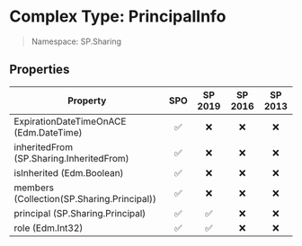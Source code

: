 # Complex Type: PrincipalInfo

> Namespace: SP.Sharing

## Properties

Property | SPO | SP 2019 | SP 2016 | SP 2013
----------|:---:|:-------:|:-------:|:-------:
ExpirationDateTimeOnACE (Edm.DateTime) | ✅ | ❌ | ❌ | ❌
inheritedFrom (SP.Sharing.InheritedFrom) | ✅ | ❌ | ❌ | ❌
isInherited (Edm.Boolean) | ✅ | ❌ | ❌ | ❌
members (Collection(SP.Sharing.Principal)) | ✅ | ❌ | ❌ | ❌
principal (SP.Sharing.Principal) | ✅ | ✅ | ❌ | ❌
role (Edm.Int32) | ✅ | ✅ | ❌ | ❌